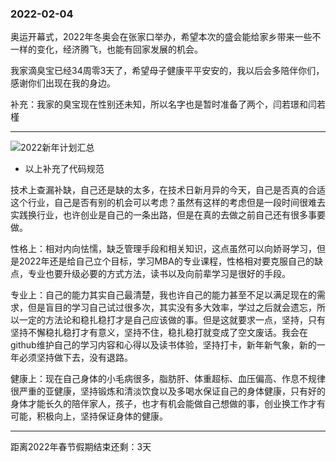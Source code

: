 ### 2022-02-04

奥运开幕式，2022年冬奥会在张家口举办，希望本次的盛会能给家乡带来一些不一样的变化，经济腾飞，也能有回家发展的机会。

我家滴臭宝已经34周零3天了，希望母子健康平平安安的，我以后会多陪伴你们，感谢你们出现在我的身边。

补充：我家的臭宝现在性别还未知，所以名字也是暂时准备了两个，闫若璟和闫若槿

----

![2022新年计划汇总](https://daxueui-oss.koocdn.com/images/fe_upload/2022/2/2022-2-4-1643952831207.png)

* 以上补充了代码规范

技术上查漏补缺，自己还是缺的太多，在技术日新月异的今天，自己是否真的合适这个行业，自己是否有别的机会可以考虑？虽然有这样的考虑但是一段时间很难去实践换行业，也许创业是自己的一条出路，但是在真的去做之前自己还有很多事要做。

性格上：相对内向怯懦，缺乏管理手段和相关知识，这点虽然可以向娇哥学习，但是2022年还是给自己立个目标，学习MBA的专业课程，性格相对要克服自己的缺点，专业也要升级必要的方式方法，读书以及向前辈学习是很好的手段。

专业上：自己的能力其实自己最清楚，我也许自己的能力甚至不足以满足现在的需求，但是盲目的学习自己试过很多次，其实没有多大效率，学过之后就会遗忘，所以一定的方法论和稳扎稳打才是自己应该做的事。但是这就要求一点，坚持，只有坚持不懈稳扎稳打才有意义，坚持不住，稳扎稳打就变成了空文废话。我会在github维护自己的学习内容和心得以及读书体验，坚持打卡，新年新气象，新的一年必须坚持做下去，没有退路。

健康上：现在自己身体的小毛病很多，脂肪肝、体重超标、血压偏高、作息不规律很严重的亚健康，坚持锻炼和清淡饮食以及多喝水保证自己的身体健康，只有好的身体才能长久的陪伴家人，孩子，也才有机会能做自己想做的事，创业换工作才有可能，积极向上，坚持保证身体的健康。

---

距离2022年春节假期结束还剩：3天